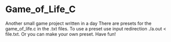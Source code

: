 # Game_of_Life_C
Another small game project written in a day
There are presets for the game_of_life.c in the .txt files. To use a preset use input redirection ./a.out < file.txt. 
Or you can make your own preset. Have fun!
